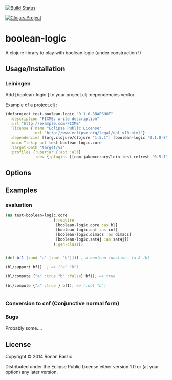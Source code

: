 [![Build Status](https://travis-ci.org/rbarzic/boolean-logic.svg?branch=master)](https://travis-ci.org/rbarzic/boolean-logic)

[![Clojars Project](http://clojars.org/boolean-logic/latest-version.svg)](http://clojars.org/boolean-logic)

# boolean-logic


A clojure library to play with boolean logic (under construction !)

## Usage/Installation


### Leiningen

Add [boolean-logic <put version as shown above here>] to your project.clj :dependencies vector.

Example of a project.clj :

```clojure
(defproject test-boolean-logic "0.1.0-SNAPSHOT"
  :description "FIXME: write description"
  :url "http://example.com/FIXME"
  :license {:name "Eclipse Public License"
            :url "http://www.eclipse.org/legal/epl-v10.html"}
  :dependencies [[org.clojure/clojure "1.5.1"] [boolean-logic "0.1.0-SNAPSHOT"]]
  :main ^:skip-aot test-boolean-logic.core
  :target-path "target/%s"
  :profiles {:uberjar {:aot :all}
             :dev {:plugins [[com.jakemccrary/lein-test-refresh "0.5.1"] [cider/cider-nrepl "0.7.0"]]}})
```
## Options


## Examples


### evaluation

```clojure
(ns test-boolean-logic.core
                     (:require 
                      [boolean-logic.core :as bl]
                      [boolean-logic.cnf :as cnf]
                      [boolean-logic.dimacs :as dimacs]
                      [boolean-logic.sat4j :as sat4j])
                     (:gen-class))


(def bf1 [:and "a" [:not "b"]])) ; a boolean function  (a & !b)

(bl/support bf1)  ; => ("a" "b")

(bl/compute {"a" :true "b" :false} bf1); => true

(bl/compute {"a" :true } bf1); => [:not "b"]



```

### Conversion to cnf (Conjunctive normal form)






### Bugs

Probably some....


## License

Copyright © 2014 Ronan Barzic

Distributed under the Eclipse Public License either version 1.0 or (at
your option) any later version.
